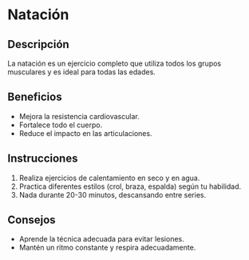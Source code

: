 # Natación

## Descripción
La natación es un ejercicio completo que utiliza todos los grupos musculares y es ideal para todas las edades.

## Beneficios
- Mejora la resistencia cardiovascular.
- Fortalece todo el cuerpo.
- Reduce el impacto en las articulaciones.

## Instrucciones
1. Realiza ejercicios de calentamiento en seco y en agua.
2. Practica diferentes estilos (crol, braza, espalda) según tu habilidad.
3. Nada durante 20-30 minutos, descansando entre series.

## Consejos
- Aprende la técnica adecuada para evitar lesiones.
- Mantén un ritmo constante y respira adecuadamente.